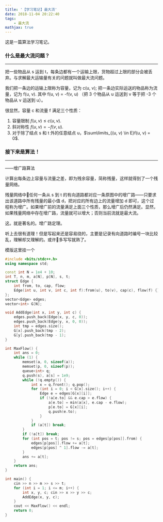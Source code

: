 ```yaml
---
title: '【学习笔记】最大流'
date: 2018-11-04 20:22:40
tags:
    - 最大流
mathjax: true
---
```


这是一篇算法学习笔记。

### 什么是最大流问题？
-----

把一些物品从 s 运到 t，每条边都有一个运输上限，货物超过上限的部分会被丢弃。与求解最大运输量有关的问题就叫做最大流问题。

我们把一条边的运输上限称为容量，记为 c(u, v); 把一条边实际运送的物品称为流量，记为 f(u, v). 其中 f(u, v) = -f(v, u) （把 3 个物品从 u 运送到 v 等于把 -3 个物品从 v 运送到 u）。

很显然，容量 c 和流量 f 满足三个性质：
1. 容量限制 $f(u, v) \leq c(u, v)$.
2. 斜对称性 $f(u, v) = -f(v, u)$.
3. 对于除了结点 s 和 t 外的任意结点 u，$\sum\limits_{(u, v) \in E}f(u, v) = 0$.

### 接下来是算法！
-----

——增广路算法

计算出每条边上容量与流量之差，即为残余容量，简称残量，这样就得到了一个残量网络。

残量网络中任何一条从 s 到 t 的有向道路都对应一条原图中的增广路——只要求出该道路中所有残量的最小值 d，把对应的所有边上的流量增加 d 即可，这个过程称为增广。如果增广前的流量满足上面三个性质，那么增广后仍然满足。显然，如果残量网络中存在增广路，流量就可以增大；否则当前流就是最大流。

这。就是著名的。增广路定理。

听上去很有道理！但是写起来还是容易绕的，主要是记录有向道路时编号一块比较乱，理解却又理解的。或许多写写就熟了。

模版这里挂一个
``` c++
#include <bits/stdc++.h>
using namespace std;

const int N = 1e4 + 10;
int T, n, m, a[N], p[N], s, t;
struct Edge {
    int from, to, cap, flow;
    Edge(int u, int v, int c, int f):from(u), to(v), cap(c), flow(f) {}
};
vector<Edge> edges;
vector<int> G[N];

void AddEdge(int x, int y, int c) {
    edges.push_back(Edge(x, y, c, 0));
    edges.push_back(Edge(y, x, 0, 0));
    int tmp = edges.size();
    G[x].push_back(tmp - 2);
    G[y].push_back(tmp - 1);
}

int MaxFlow() {
    int ans = 0;
    while (1) {
        memset(a, 0, sizeof(a));
        memset(p, 0, sizeof(p));
        queue<int> q;
        q.push(s), a[s] = 1e9;
        while (!q.empty()) {
            int x = q.front(); q.pop();
            for (int i = 0; i < G[x].size(); i++) {
                Edge e = edges[G[x][i]];
                if (!a[e.to] && e.cap > e.flow) {
                    a[e.to] = min(a[x], e.cap - e.flow);
                    p[e.to] = G[x][i];
                    q.push(e.to);
                }
            }
            if (a[t]) break;
        }
        if (!a[t]) break;
        for (int pos = t; pos != s; pos = edges[p[pos]].from) {
            edges[p[pos]].flow += a[t];
            edges[p[pos] ^ 1].flow -= a[t];
        }
        ans += a[t];
    }
    return ans;
}

int main() {
    cin >> n >> m >> s >> t;
    for (int i = 1; i <= m; i++) {
        int x, y, c; cin >> x >> y >> c;
        AddEdge(x, y, c);
    }
    cout << MaxFlow() << endl;
    return 0;
}
```